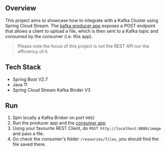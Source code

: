 ## Overview
This project aims to showcase how to integrate with a Kafka Cluster using Spring Cloud Stream. 
The [kafka producer app](https://github.com/MarcoFaccani/spring-cloud-stream-kafka-v3-producer) exposes a POST endpoint that allows a client to upload a file, which is then sent to a Kafka topic and consumed by the consumer (i.e. this app).
> Please note the focus of this project is not the REST API nor the efficiency of it.

## Tech Stack
- Spring Boot V2.7
- Java 11
- Spring Cloud Stream Kafka Binder V3

## Run
1. Spin locally a Kafka Broker on port `9092`
2. Run the producer app and the [consumer app](https://github.com/MarcoFaccani/spring-cloud-stream-kafka-v3-consumer)
3. Using your favourite REST Client, do `POST http://localhost:8080/image` and pass a file.
4. Go check the consumer's folder `/resources/files`, you should find the file saved there.